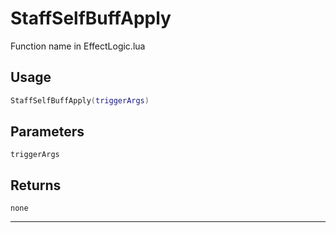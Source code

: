 # StaffSelfBuffApply
Function name in EffectLogic.lua
## Usage
```lua
StaffSelfBuffApply(triggerArgs)
```
## Parameters
`triggerArgs`
## Returns
`none`

---